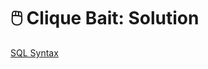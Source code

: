 # 🖱️ Clique Bait: Solution

[SQL Syntax](https://github.com/Chicong00/8-week-SQL-challenge/blob/main/Case%20Study%20%236%20-%20Clique%20Bait/Clique_Bait.sql)
